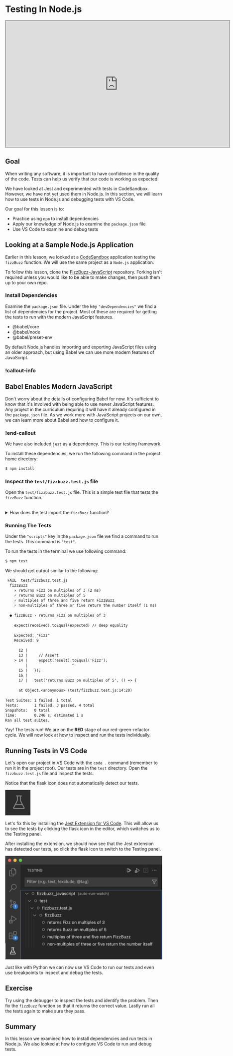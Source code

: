 # Testing In Node.js

<iframe src="https://adaacademy.hosted.panopto.com/Panopto/Pages/Embed.aspx?pid=669a9f30-b65b-47ce-b80d-ade101895c32&autoplay=false&offerviewer=true&showtitle=true&showbrand=false&captions=true&interactivity=all" height="405" width="720" style="border: 1px solid #464646;" allowfullscreen allow="autoplay"></iframe>

## Goal

When writing any software, it is important to have confidence in the quality of the code. Tests can help us verify that our code is working as expected.

We have looked at Jest and experimented with tests in CodeSandbox.  However, we have not yet used them in Node.js. In this section, we will learn how to use tests in Node.js and debugging tests with VS Code.

Our goal for this lesson is to:

- Practice using `npm` to install dependencies
- Apply our knowledge of Node.js to examine the `package.json` file
- Use VS Code to examine and debug tests

## Looking at a Sample Node.js Application

Earlier in this lesson, we looked at a [CodeSandbox](https://codesandbox.io/s/fizzbuzz-with-tests-riytqu?file=/test/fizzbuzz.test.js) application testing the `fizzBuzz` function. We will use the same project as a `Node.js` application.  

To follow this lesson, clone the [FizzBuzz-JavaScript](https://github.com/AdaGold/fizzbuzz_javascript) repository. Forking isn't required unless you would like to be able to make changes, then push them up to your own repo.

### Install Dependencies

Examine the `package.json` file.  Under the key `"devDependencies"` we find a list of dependencies for the project.  Most of these are required for getting the tests to run with the modern JavaScript features.

- @babel/core
- @babel/node
- @babel/preset-env

By default Node.js handles importing and exporting JavaScript files using an older approach, but using Babel we can use more modern features of JavaScript.

<!-- available callout types: info, success, warning, danger, secondary, star  -->
### !callout-info

## Babel Enables Modern JavaScript

Don't worry about the details of configuring Babel for now. It's sufficient to know that it's involved with being able to use newer JavaScript features. Any project in the curriculum requiring it will have it already configured in the `package.json` file. As we work more with JavaScript projects on our own, we can learn more about Babel and how to configure it.

### !end-callout

We have also included `jest` as a dependency.  This is our testing framework.

To install these dependencies, we run the following command in the project home directory:

```bash
$ npm install
```

### Inspect the `test/fizzbuzz.test.js` file

Open the `test/fizzbuzz.test.js` file.  This is a simple test file that tests the `fizzBuzz` function.  

<br/>

<details>
<summary>How does the test import the <code>fizzBuzz</code> function?</summary>

The test imports the `fizzBuzz` function with the statement
```js  
import fizzBuzz from '../src/fizzbuzz';
```

</details>

### Running The Tests

Under the `"scripts"` key in the `package.json` file we find a command to run the tests.  This command is `"test"`.

To run the tests in the terminal we use following command:

```bash
$ npm test
```

We should get output similar to the following:

```
 FAIL  test/fizzbuzz.test.js
  fizzBuzz
    ✕ returns Fizz on multiples of 3 (2 ms)
    ✓ returns Buzz on multiples of 5
    ✓ multiples of three and five return FizzBuzz
    ✓ non-multiples of three or five return the number itself (1 ms)

  ● fizzBuzz › returns Fizz on multiples of 3

    expect(received).toEqual(expected) // deep equality

    Expected: "Fizz"
    Received: 9

      12 |
      13 |     // Assert
    > 14 |     expect(result).toEqual('Fizz');
         |                    ^
      15 |   });
      16 |
      17 |   test('returns Buzz on multiples of 5', () => {

      at Object.<anonymous> (test/fizzbuzz.test.js:14:20)

Test Suites: 1 failed, 1 total
Tests:       1 failed, 3 passed, 4 total
Snapshots:   0 total
Time:        0.246 s, estimated 1 s
Ran all test suites.
```

Yay! The tests run!  We are on the **RED** stage of our red-green-refactor cycle.  We will now look at how to inspect and run the tests individually.


## Running Tests in VS Code

Let's open our project in VS Code with the `code .` command (remember to run it in the project root).  Our tests are in the `test` directory. Open the `fizzbuzz.test.js` file and inspect the tests.

Notice that the flask icon does not automatically detect our tests.  

![Flask icon for inspecting tests](../assets/tests__testing-in-node__flask-icon.png)

Let's fix this by installing the [Jest Extension for VS Code](https://marketplace.visualstudio.com/items?itemName=Orta.vscode-jest). This will allow us to see the tests by clicking the flask icon in the editor, which switches us to the Testing panel.

After installing the extension, we should now see that the Jest extension has detected our tests, so click the flask icon to switch to the Testing panel.

![Flask icon displays Fizzbuzz tests](../assets/tests__testing-in-node__tests-detected-by-jest-extension.png)

Just like with Python we can now use VS Code to run our tests and even use breakpoints to inspect and debug the tests.

## Exercise

Try using the debugger to inspect the tests and identify the problem.  Then fix the `fizzBuzz` function so that it returns the correct value.  Lastly run all the tests again to make sure they pass.

## Summary

In this lesson we examined how to install dependencies and run tests in Node.js. We also looked at how to configure VS Code to run and debug tests.
